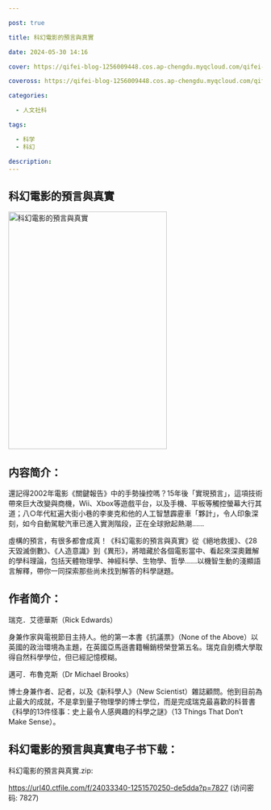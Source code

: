 ```yaml
---

post: true

title: 科幻電影的預言與真實

date: 2024-05-30 14:16

cover: https://qifei-blog-1256009448.cos.ap-chengdu.myqcloud.com/qifei-blog/s33953355.jpg

coveross: https://qifei-blog-1256009448.cos.ap-chengdu.myqcloud.com/qifei-blog/s33953355.jpg

categories:

  - 人文社科

tags:

  - 科学
  - 科幻

description:
---
```


## 科幻電影的預言與真實

<img alt="科幻電影的預言與真實" class="aligncenter loading" data-was-processed="true" decoding="async" fetchpriority="high" height="471" src="https://qifei-blog-1256009448.cos.ap-chengdu.myqcloud.com/qifei-blog/s33953355.jpg" style="cursor: zoom-in;" width="314"/>

## 内容简介：

還記得2002年電影《關鍵報告》中的手勢操控嗎？15年後「實現預言」，這項技術帶來巨大改變與商機，Wii、Xbox等遊戲平台，以及手機、平板等觸控螢幕大行其道；八○年代紅遍大街小巷的李麥克和他的人工智慧霹靂車「夥計」，令人印象深刻，如今自動駕駛汽車已進入實測階段，正在全球掀起熱潮……

虛構的預言，有很多都會成真！《科幻電影的預言與真實》從《絕地救援》、《28天毀滅倒數》、《人造意識》到《異形》，將暗藏於各個電影當中、看起來深奧難解的學科理論，包括天體物理學、神經科學、生物學、哲學……以機智生動的淺顯語言解釋，帶你一同探索那些尚未找到解答的科學謎題。

## 作者简介：

瑞克．艾德華斯（Rick Edwards）

身兼作家與電視節目主持人。他的第一本書《抗議票》（None of the Above）以英國的政治環境為主題，在英國亞馬遜書籍暢銷榜榮登第五名。瑞克自劍橋大學取得自然科學學位，但已經記憶模糊。

邁可．布魯克斯（Dr Michael Brooks）

博士身兼作者、記者，以及《新科學人》（New Scientist）雜誌顧問。他到目前為止最大的成就，不是拿到量子物理學的博士學位，而是完成瑞克最喜歡的科普書《科學的13件怪事：史上最令人感興趣的科學之謎》（13 Things That Don’t Make Sense）。

## 科幻電影的預言與真實电子书下载：

科幻電影的預言與真實.zip: 

https://url40.ctfile.com/f/24033340-1251570250-de5dda?p=7827 (访问密码: 7827)

